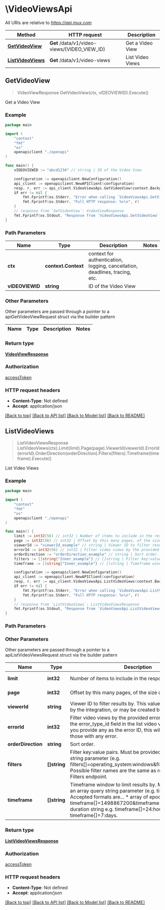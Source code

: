 # \VideoViewsApi

All URIs are relative to *https://api.mux.com*

Method | HTTP request | Description
------------- | ------------- | -------------
[**GetVideoView**](VideoViewsApi.md#GetVideoView) | **Get** /data/v1/video-views/{VIDEO_VIEW_ID} | Get a Video View
[**ListVideoViews**](VideoViewsApi.md#ListVideoViews) | **Get** /data/v1/video-views | List Video Views



## GetVideoView

> VideoViewResponse GetVideoView(ctx, vIDEOVIEWID).Execute()

Get a Video View



### Example

```go
package main

import (
    "context"
    "fmt"
    "os"
    openapiclient "./openapi"
)

func main() {
    vIDEOVIEWID := "abcd1234" // string | ID of the Video View

    configuration := openapiclient.NewConfiguration()
    api_client := openapiclient.NewAPIClient(configuration)
    resp, r, err := api_client.VideoViewsApi.GetVideoView(context.Background(), vIDEOVIEWID).Execute()
    if err != nil {
        fmt.Fprintf(os.Stderr, "Error when calling `VideoViewsApi.GetVideoView``: %v\n", err)
        fmt.Fprintf(os.Stderr, "Full HTTP response: %v\n", r)
    }
    // response from `GetVideoView`: VideoViewResponse
    fmt.Fprintf(os.Stdout, "Response from `VideoViewsApi.GetVideoView`: %v\n", resp)
}
```

### Path Parameters


Name | Type | Description  | Notes
------------- | ------------- | ------------- | -------------
**ctx** | **context.Context** | context for authentication, logging, cancellation, deadlines, tracing, etc.
**vIDEOVIEWID** | **string** | ID of the Video View | 

### Other Parameters

Other parameters are passed through a pointer to a apiGetVideoViewRequest struct via the builder pattern


Name | Type | Description  | Notes
------------- | ------------- | ------------- | -------------


### Return type

[**VideoViewResponse**](VideoViewResponse.md)

### Authorization

[accessToken](../README.md#accessToken)

### HTTP request headers

- **Content-Type**: Not defined
- **Accept**: application/json

[[Back to top]](#) [[Back to API list]](../README.md#documentation-for-api-endpoints)
[[Back to Model list]](../README.md#documentation-for-models)
[[Back to README]](../README.md)


## ListVideoViews

> ListVideoViewsResponse ListVideoViews(ctx).Limit(limit).Page(page).ViewerId(viewerId).ErrorId(errorId).OrderDirection(orderDirection).Filters(filters).Timeframe(timeframe).Execute()

List Video Views



### Example

```go
package main

import (
    "context"
    "fmt"
    "os"
    openapiclient "./openapi"
)

func main() {
    limit := int32(56) // int32 | Number of items to include in the response (optional) (default to 25)
    page := int32(56) // int32 | Offset by this many pages, of the size of `limit` (optional) (default to 1)
    viewerId := "viewerId_example" // string | Viewer ID to filter results by. This value may be provided by the integration, or may be created by Mux. (optional)
    errorId := int32(56) // int32 | Filter video views by the provided error ID (as returned in the error_type_id field in the list video views endpoint). If you provide any as the error ID, this will filter the results to those with any error. (optional)
    orderDirection := "orderDirection_example" // string | Sort order. (optional)
    filters := []string{"Inner_example"} // []string | Filter key:value pairs. Must be provided as an array query string parameter (e.g. filters[]=operating_system:windows&filters[]=country:US). Possible filter names are the same as returned by the List Filters endpoint.  (optional)
    timeframe := []string{"Inner_example"} // []string | Timeframe window to limit results by. Must be provided as an array query string parameter (e.g. timeframe[]=). Accepted formats are...   * array of epoch timestamps e.g. timeframe[]=1498867200&timeframe[]=1498953600   * duration string e.g. timeframe[]=24:hours or timeframe[]=7:days.  (optional)

    configuration := openapiclient.NewConfiguration()
    api_client := openapiclient.NewAPIClient(configuration)
    resp, r, err := api_client.VideoViewsApi.ListVideoViews(context.Background()).Limit(limit).Page(page).ViewerId(viewerId).ErrorId(errorId).OrderDirection(orderDirection).Filters(filters).Timeframe(timeframe).Execute()
    if err != nil {
        fmt.Fprintf(os.Stderr, "Error when calling `VideoViewsApi.ListVideoViews``: %v\n", err)
        fmt.Fprintf(os.Stderr, "Full HTTP response: %v\n", r)
    }
    // response from `ListVideoViews`: ListVideoViewsResponse
    fmt.Fprintf(os.Stdout, "Response from `VideoViewsApi.ListVideoViews`: %v\n", resp)
}
```

### Path Parameters



### Other Parameters

Other parameters are passed through a pointer to a apiListVideoViewsRequest struct via the builder pattern


Name | Type | Description  | Notes
------------- | ------------- | ------------- | -------------
 **limit** | **int32** | Number of items to include in the response | [default to 25]
 **page** | **int32** | Offset by this many pages, of the size of &#x60;limit&#x60; | [default to 1]
 **viewerId** | **string** | Viewer ID to filter results by. This value may be provided by the integration, or may be created by Mux. | 
 **errorId** | **int32** | Filter video views by the provided error ID (as returned in the error_type_id field in the list video views endpoint). If you provide any as the error ID, this will filter the results to those with any error. | 
 **orderDirection** | **string** | Sort order. | 
 **filters** | **[]string** | Filter key:value pairs. Must be provided as an array query string parameter (e.g. filters[]&#x3D;operating_system:windows&amp;filters[]&#x3D;country:US). Possible filter names are the same as returned by the List Filters endpoint.  | 
 **timeframe** | **[]string** | Timeframe window to limit results by. Must be provided as an array query string parameter (e.g. timeframe[]&#x3D;). Accepted formats are...   * array of epoch timestamps e.g. timeframe[]&#x3D;1498867200&amp;timeframe[]&#x3D;1498953600   * duration string e.g. timeframe[]&#x3D;24:hours or timeframe[]&#x3D;7:days.  | 

### Return type

[**ListVideoViewsResponse**](ListVideoViewsResponse.md)

### Authorization

[accessToken](../README.md#accessToken)

### HTTP request headers

- **Content-Type**: Not defined
- **Accept**: application/json

[[Back to top]](#) [[Back to API list]](../README.md#documentation-for-api-endpoints)
[[Back to Model list]](../README.md#documentation-for-models)
[[Back to README]](../README.md)

